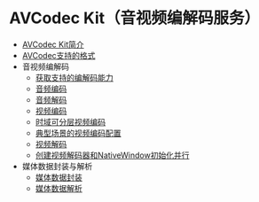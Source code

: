 # AVCodec Kit（音视频编解码服务）

- [AVCodec Kit简介](avcodec-kit-intro.md)
- [AVCodec支持的格式](avcodec-support-formats.md)
- 音视频编解码
  - [获取支持的编解码能力](obtain-supported-codecs.md)
  - [音频编码](audio-encoding.md)
  - [音频解码](audio-decoding.md)
  - [视频编码](video-encoding.md)
  - [时域可分层视频编码](video-encoding-temporal-scalability.md)
  - [典型场景的视频编码配置](video-encoding-configuration-typical-scenarios.md)
  - [视频解码](video-decoding.md)
  - [创建视频解码器和NativeWindow初始化并行](parallel-decoding-nativeWindow.md)
- 媒体数据封装与解析
  - [媒体数据封装](audio-video-muxer.md)
  - [媒体数据解析](audio-video-demuxer.md)
